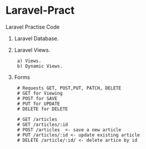 # Laravel-Pract
Laravel Practise Code

1) Laravel Database.
2) Laravel Views.
    
        a) Views.
        b) Dynamic Views.
3) Forms
        
        # Requests GET, POST,PUT, PATCH, DELETE
        # GET for Viewing 
        # POST for SAVE
        # PUT for UPDATE
        # DELETE for DELETE
        
        # GET /articles
        # GET /articles/:id
        # POST /articles  <- save a new article
        # PUT /articles/:id <- update existing article
        # DELETE /article/:id/ <- delete artice by id
